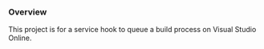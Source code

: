 ### Overview ###

This project is for a service hook to queue a build process on Visual Studio Online.
